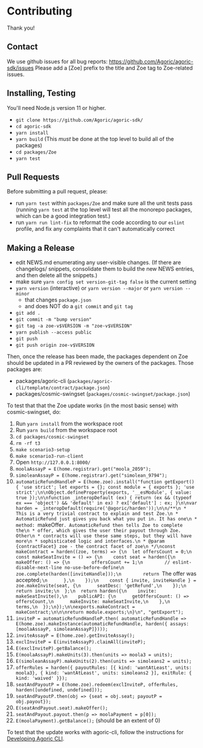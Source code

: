 # Contributing

Thank you!

## Contact

We use github issues for all bug reports:
https://github.com/Agoric/agoric-sdk/issues Please add a [Zoe]
prefix to the title and Zoe tag to Zoe-related issues.

## Installing, Testing

You'll need Node.js version 11 or higher. 

* `git clone https://github.com/Agoric/agoric-sdk/`
* `cd agoric-sdk`
* `yarn install`
* `yarn build` (This *must* be done at the top level to build all of
  the packages)
* `cd packages/Zoe`
* `yarn test`

## Pull Requests

Before submitting a pull request, please:

* run `yarn test` within `packages/Zoe` and make sure all the unit
  tests pass (running `yarn test` at the top level will test all the
  monorepo packages, which can be a good integration test.)
* run `yarn run lint-fix` to reformat the code according to our
  `eslint` profile, and fix any complaints that it can't automatically
  correct

## Making a Release

* edit NEWS.md enumerating any user-visible changes. (If there are
  changelogs/ snippets, consolidate them to build the new NEWS
  entries, and then delete all the snippets.)
* make sure `yarn config set version-git-tag false` is the current
  setting
* `yarn version` (interactive) or `yarn version --major` or `yarn version --minor`
  * that changes `package.json`
  * and does NOT do a `git commit` and `git tag`
* `git add .`
* `git commit -m "bump version"`
* `git tag -a zoe-v$VERSION -m "zoe-v$VERSION"`
* `yarn publish --access public`
* `git push`
* `git push origin zoe-v$VERSION`

Then, once the release has been made, the packages dependent on Zoe
should be updated in a PR reviewed by the owners of the packages.
Those packages are:
* packages/agoric-cli (`packages/agoric-cli/template/contract/package.json`)
* packages/cosmic-swingset (`packages/cosmic-swingset/package.json`)

To test that that the Zoe update works (in the most basic sense) with cosmic-swingset, do:

1. Run `yarn install` from the workspace root
2. Run `yarn build` from the workspace root
3. `cd packages/cosmic-swingset`
4. `rm -rf t3`
4. `make scenario3-setup`
5. `make scenario3-run-client`
6. Open `http://127.0.0.1:8000/`
8. `moolaAssayP = E(home.registrar).get("moola_2059");`
9. `simoleanAssayP = E(home.registrar).get("simolean_9794");`
10. `automaticRefundHandleP = E(home.zoe).install("function getExport() { 'use strict'; let exports = {}; const module = { exports }; 'use strict';\n\nObject.defineProperty(exports, '__esModule', { value: true });\n\nfunction _interopDefault (ex) { return (ex && (typeof ex === 'object') && 'default' in ex) ? ex['default'] : ex; }\n\nvar harden = _interopDefault(require('@agoric/harden'));\n\n/**\n * This is a very trivial contract to explain and test Zoe.\n * AutomaticRefund just gives you back what you put in. It has one\n * method: `makeOffer`. AutomaticRefund then tells Zoe to complete the\n * offer, which gives the user their payout through Zoe. Other\n * contracts will use these same steps, but they will have more\n * sophisticated logic and interfaces.\n * @param {contractFacet} zoe - the contract facet of zoe\n */\nconst makeContract = harden((zoe, terms) => {\n  let offersCount = 0;\n  const makeSeatInvite = () => {\n    const seat = harden({\n      makeOffer: () => {\n        offersCount += 1;\n        // eslint-disable-next-line no-use-before-define\n        zoe.complete(harden([inviteHandle]));\n        return `The offer was accepted`;\n      },\n    });\n    const { invite, inviteHandle } = zoe.makeInvite(seat, {\n      seatDesc: 'getRefund',\n    });\n    return invite;\n  };\n  return harden({\n    invite: makeSeatInvite(),\n    publicAPI: {\n      getOffersCount: () => offersCount,\n      makeInvite: makeSeatInvite,\n    },\n    terms,\n  });\n});\n\nexports.makeContract = makeContract;\n\n\nreturn module.exports;\n}\n", "getExport");`
11. `inviteP = automaticRefundHandleP.then( automaticRefundHandle =>
    E(home.zoe).makeInstance(automaticRefundHandle, harden({ assays:
    [moolaAssayP, simoleanAssayP]})));`
12. `inviteAssayP = E(home.zoe).getInviteAssay();`
13. `exclInviteP = E(inviteAssayP).claimAll(inviteP);`
14. `E(exclInviteP).getBalance();`
15. `E(moolaAssayP).makeUnits(3).then(units => moola3 = units);`
16. `E(simoleanAssayP).makeUnits(2).then(units => simoleans2 = units);`
17. `offerRules = harden({ payoutRules: [{ kind: 'wantAtLeast', units:
    moola3}, { kind: 'wantAtLeast', units: simoleans2 }], exitRule: {
    kind: 'waived' }});`
18. `seatAndPayoutP = E(home.zoe).redeem(exclInviteP, offerRules,
    harden([undefined, undefined]));`
19. `seatAndPayoutP.then(obj => {seat = obj.seat; payoutP = obj.payout});`
20. `E(seatAndPayout.seat).makeOffer();`
21. `seatAndPayout.payout.then(p => moolaPayment = p[0]);`
20. `E(moolaPayment).getBalance();` (should be an extent of 0)


To test that the update works with agoric-cli, follow the instructions
for [Developing Agoric CLI](https://github.com/Agoric/agoric-sdk/tree/master/packages/agoric-cli#developing-agoric-cli).

